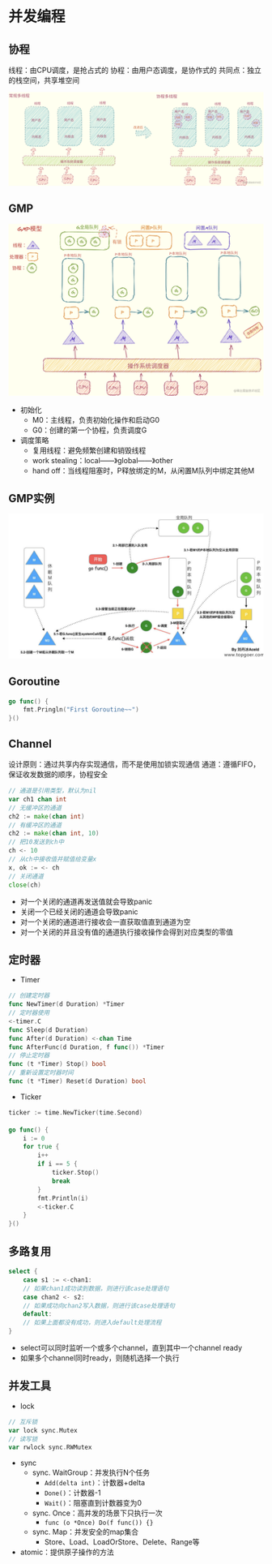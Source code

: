 # 并发编程

## 协程

线程：由CPU调度，是抢占式的
协程：由用户态调度，是协作式的
共同点：独立的栈空间，共享堆空间

![](img/img1.png)

## GMP

![](img/img2.png)
* 初始化
  + M0：主线程，负责初始化操作和启动G0
  + G0：创建的第一个协程，负责调度G
* 调度策略
  + 复用线程：避免频繁创建和销毁线程
  + work stealing：local——》global——》other
  + hand off：当线程阻塞时，P释放绑定的M，从闲置M队列中绑定其他M

## GMP实例

![](img/img3.png)

## Goroutine

```go
go func() {
    fmt.Pringln("First Goroutine~~")
}()
```

## Channel

设计原则：通过共享内存实现通信，而不是使用加锁实现通信
通道：遵循FIFO，保证收发数据的顺序，协程安全

```go
// 通道是引用类型，默认为nil
var ch1 chan int
// 无缓冲区的通道
ch2 := make(chan int)
// 有缓冲区的通道
ch2 := make(chan int, 10)
// 把10发送到ch中
ch <- 10 
// 从ch中接收值并赋值给变量x
x, ok := <- ch 
// 关闭通道
close(ch)
```

* 对一个关闭的通道再发送值就会导致panic
* 关闭一个已经关闭的通道会导致panic
* 对一个关闭的通道进行接收会一直获取值直到通道为空
* 对一个关闭的并且没有值的通道执行接收操作会得到对应类型的零值

## 定时器

* Timer

```go
// 创建定时器
func NewTimer(d Duration) *Timer
// 定时器使用
<-timer.C
func Sleep(d Duration)
func After(d Duration) <-chan Time
func AfterFunc(d Duration, f func()) *Timer
// 停止定时器
func (t *Timer) Stop() bool
// 重新设置定时器时间
func (t *Timer) Reset(d Duration) bool
```

* Ticker

```go
ticker := time.NewTicker(time.Second)

go func() {
	i := 0
	for true {
		i++
		if i == 5 {
			ticker.Stop()
            break
		}
		fmt.Println(i)
		<-ticker.C
	}
}()
```

## 多路复用

```go
select {
    case s1 := <-chan1:
    // 如果chan1成功读到数据，则进行该case处理语句
    case chan2 <- s2:
    // 如果成功向chan2写入数据，则进行该case处理语句
    default:
    // 如果上面都没有成功，则进入default处理流程
}
```

* select可以同时监听一个或多个channel，直到其中一个channel ready
* 如果多个channel同时ready，则随机选择一个执行

## 并发工具

* lock

```go
// 互斥锁
var lock sync.Mutex
// 读写锁
var rwlock sync.RWMutex
```

* sync
  + sync. WaitGroup：并发执行N个任务
    - `Add(delta int)`：计数器+delta
    - `Done()`：计数器-1
    - `Wait()`：阻塞直到计数器变为0
  + sync. Once：高并发的场景下只执行一次
    - `func (o *Once) Do(f func()) {}`
  + sync. Map：并发安全的map集合
    - Store、Load、LoadOrStore、Delete、Range等
* atomic：提供原子操作的方法
   
